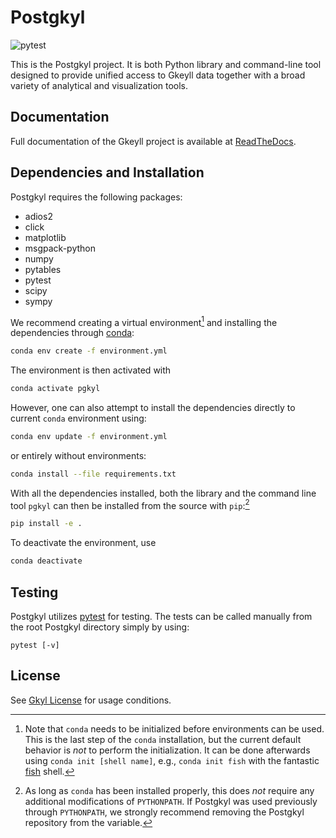# Postgkyl

![pytest](https://github.com/ammarhakim/postgkyl/actions/workflows/test.yml/badge.svg)

This is the Postgkyl project. It is both Python library and command-line tool
designed to provide unified access to Gkeyll data together with a broad variety
of analytical and visualization tools.

## Documentation

Full documentation of the Gkeyll project is available at
[ReadTheDocs](http://gkeyll.rtfd.io).

## Dependencies and Installation

Postgkyl requires the following packages:

  * adios2
  * click
  * matplotlib
  * msgpack-python
  * numpy
  * pytables
  * pytest
  * scipy
  * sympy

We recommend creating a virtual environment[^1] and installing the dependencies
through [conda](https://conda.io/miniconda.html):
```bash
conda env create -f environment.yml
```

The environment is then activated with
```bash
conda activate pgkyl
```

However, one can also attempt to install the dependencies directly to current
`conda` environment using:
```bash
conda env update -f environment.yml
```
or entirely without environments:
```bash
conda install --file requirements.txt
```

With all the dependencies installed, both the library and the command line tool
`pgkyl` can then be installed from the source with `pip`:[^2]
```bash
pip install -e .
```

To deactivate the environment, use
```bash
conda deactivate
```

## Testing

Postgkyl utilizes [pytest](https://docs.pytest.org/) for testing. The tests can
be called manually from the root Postgkyl directory simply by using:
```
pytest [-v]
```

## License

See [Gkyl License](http://gkyl.readthedocs.io/en/latest/license.html)
for usage conditions.

[^1]: Note that `conda` needs to be initialized before environments can be used.
    This is the last step of the `conda` installation, but the current default
    behavior is _not_ to perform the initialization. It can be done afterwards
    using `conda init [shell name]`, e.g., `conda init fish` with the fantastic
    [fish](https://fishshell.com/) shell.

[^2]: As long as `conda` has been installed properly, this does _not_ require
    any additional modifications of `PYTHONPATH`. If Postgkyl was used
    previously through `PYTHONPATH`, we strongly recommend removing the Postgkyl
    repository from the variable.